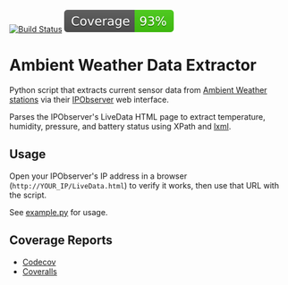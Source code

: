 [![Build Status](https://github.com/andgineer/ambientweather_livedata/workflows/ci/badge.svg)](https://github.com/andgineer/ambientweather_livedata/actions)
[![Coverage](https://raw.githubusercontent.com/andgineer/ambientweather_livedata/python-coverage-comment-action-data/badge.svg)](https://htmlpreview.github.io/?https://github.com/andgineer/ambientweather_livedata/blob/python-coverage-comment-action-data/htmlcov/index.html)

# Ambient Weather Data Extractor

Python script that extracts current sensor data from [Ambient Weather stations](https://www.ambientweather.com/) via their [IPObserver](https://www.ambientweather.com/amobserverip.html) web interface.

Parses the IPObserver's LiveData HTML page to extract temperature, humidity, pressure, and battery status using XPath and [lxml](http://lxml.de/).

## Usage

Open your IPObserver's IP address in a browser (`http://YOUR_IP/LiveData.html`) to verify it works, then use that URL with the script.

See [example.py](src/example.py) for usage.

## Coverage Reports
* [Codecov](https://app.codecov.io/gh/andgineer/ambientweather_livedata/tree/master/src)
* [Coveralls](https://coveralls.io/github/andgineer/ambientweather_livedata)
